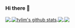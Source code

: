 ### Hi there 👋

<!--
**tylim88/tylim88** is a ✨ _special_ ✨ repository because its `README.md` (this file) appears on your GitHub profile.

Here are some ideas to get you started:

- 🔭 I’m currently working on ...
- 🌱 I’m currently learning ...
- 👯 I’m looking to collaborate on ...
- 🤔 I’m looking for help with ...
- 💬 Ask me about ...
- 📫 How to reach me: ...
- 😄 Pronouns: ...
- ⚡ Fun fact: ...
-->

<a href="https://github.com/tylim88/github-readme-stats">
  <img align="center" src="https://github-readme-stats.tylim88.vercel.app/api/top-langs/?username=tylim88&theme=radical" />
</a>
<a href="https://github.com/tylim88/github-readme-stats">
  <img align="center" src="https://github-readme-stats.tylim88.vercel.app/api?username=tylim88&show_icons=true&theme=radical&line_height=27&count_private=true" alt="tylim's github stats" />
</a>

<a href="https://github.com/tylim88/github-readme-stats">
  <img align="center" src="https://github-readme-stats.tylim88.vercel.app/api/pin/?username=tylim88&repo=github-readme-stats&theme=radical" />
</a>    
<a href="https://github.com/tylim88/tylim88.github.io">
  <img align="center" src="https://github-readme-stats.tylim88.vercel.app/api/pin/?username=tylim88&repo=tylim88.github.io&theme=radical" />
</a>


